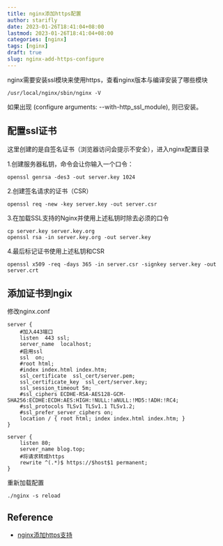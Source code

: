 ```yaml
---
title: nginx添加https配置
author: starifly
date: 2023-01-26T18:41:04+08:00
lastmod: 2023-01-26T18:41:04+08:00
categories: [nginx]
tags: [nginx]
draft: true
slug: nginx-add-https-configure
---
```


nginx需要安装ssl模块来使用https，查看nginx版本与编译安装了哪些模块

`/usr/local/nginx/sbin/nginx -V`

如果出现 (configure arguments: --with-http_ssl_module), 则已安装。

## 配置ssl证书

这里创建的是自签名证书（浏览器访问会提示不安全），进入nginx配置目录

1.创建服务器私钥，命令会让你输入一个口令：

`openssl genrsa -des3 -out server.key 1024`

2.创建签名请求的证书（CSR）

`openssl req -new -key server.key -out server.csr`

3.在加载SSL支持的Nginx并使用上述私钥时除去必须的口令

```
cp server.key server.key.org
openssl rsa -in server.key.org -out server.key
```

4.最后标记证书使用上述私钥和CSR

`openssl x509 -req -days 365 -in server.csr -signkey server.key -out server.crt`

## 添加证书到ngix

修改nginx.conf

```
server {
	#加入443端口
    listen  443 ssl;
    server_name  localhost;
    #启用ssl
    ssl  on;
    #root html;
    #index index.html index.htm;
    ssl_certificate  ssl_cert/server.pem;
    ssl_certificate_key  ssl_cert/server.key;
    ssl_session_timeout 5m;
    #ssl_ciphers ECDHE-RSA-AES128-GCM-SHA256:ECDHE:ECDH:AES:HIGH:!NULL:!aNULL:!MD5:!ADH:!RC4;
    #ssl_protocols TLSv1 TLSv1.1 TLSv1.2;
    #ssl_prefer_server_ciphers on;
    location / { root html; index index.html index.htm; }
}

server {
    listen 80;
    server_name blog.top;
    #将请求转成https
    rewrite ^(.*)$ https://$host$1 permanent;
}
```

重新加载配置

`./nginx -s reload`

## Reference

- [nginx添加https支持](http://www.voidcn.com/article/p-vkefslgr-bqw.html)
